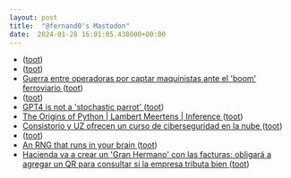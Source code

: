 ```yaml
---
layout: post
title:  "@fernand0's Mastodon"
date:  2024-01-28 16:01:05.438000+00:00
---
```

*  [ ](https://taquiones.net/social/victor) ([toot](https://mastodon.social/@fernand0/111834409561993200))
*  [ ](https://mastodon.social/users/fernand0/statuses/111834405564485878/activity) ([toot](https://mastodon.social/users/fernand0/statuses/111834405564485878/activity))
*  [Guerra entre operadoras por captar maquinistas ante el 'boom' ferroviario ](https://www.diariosur.es/economia/guerra-operadoras-captar-maquinistas-ante-boom-ferroviario-20240128190255-ntrc.html#vca=diariosu) ([toot](https://mastodon.social/@fernand0/111834368190634894))
*  [ ](https://mastodon.social/@vrruiz) ([toot](https://mastodon.social/@fernand0/111834247906040741))
*  [GPT4 is not a 'stochastic parrot' ](http://donaldclarkplanb.blogspot.com/2024/01/gpt4-is-not-stochastic-parrot.htm) ([toot](https://mastodon.social/@fernand0/111834225999432799))
*  [The Origins of Python \| Lambert Meertens \| Inference ](https://inference-review.com/article/the-origins-of-pytho) ([toot](https://mastodon.social/@fernand0/111834105995718070))
*  [Consistorio y UZ ofrecen un curso de ciberseguridad en la nube  ](https://www.diariodelaltoaragon.es/noticias/huesca/2024/01/28/consistorio-y-uz-ofrecen-un-curso-de-ciberseguridad-en-la-nube-1706910-daa.html) ([toot](https://mastodon.social/@fernand0/111834104972697035))
*  [ ](https://taquiones.net/social/victor) ([toot](https://mastodon.social/@fernand0/111834082133733628))
*  [An RNG that runs in your brain ](https://www.hillelwayne.com/post/randomness) ([toot](https://mastodon.social/@fernand0/111833899730284407))
*  [Hacienda va a crear un 'Gran Hermano' con las facturas: obligará a agregar un QR para consultar si la empresa tributa bien ](https://www.genbeta.com/actualidad/hacienda-va-a-crear-gran-hermano-facturas-obligara-a-agregar-qr-para-consultar-empresa-tributa-bie) ([toot](https://mastodon.social/@fernand0/111833878559605790))
